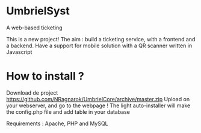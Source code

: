 # UmbrielSyst
A web-based ticketing


This is a new project!
The aim : build a ticketing service, with a frontend and a backend. Have a support for mobile solution with a QR scanner
written in Javascript



# How to install ?
Download de project https://github.com/NRagnarok/UmbrielCore/archive/master.zip
Upload on your webserver, and go to the webpage !
The light auto-installer will make the config.php file and add table in your database

Requirements : Apache, PHP and MySQL
